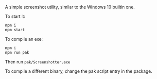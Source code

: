 A simple screenshot utility, similar to the Windows 10 builtin one.

To start it:

```js
npm i
npm start
```

To compile an exe:

```js
npm i
npm run pak
```

Then run `pak/Screenshotter.exe`

To compile a different binary, change the pak script entry in the package.
